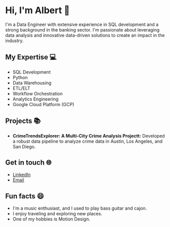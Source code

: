 # Hi, I'm Albert 👋

I'm a Data Engineer with extensive experience in SQL development and a strong background in the banking sector. I'm passionate about leveraging data analysis and innovative data-driven solutions to create an impact in the industry.

## My Expertise 💻

- SQL Development
- Python
- Data Warehousing
- ETL/ELT
- Workflow Orchestration
- Analytics Engineering
- Google Cloud Platform (GCP)

## Projects 📚

- **CrimeTrendsExplorer: A Multi-City Crime Analysis Projectt:** Developed a robust data pipeline to analyze crime data in Austin, Los Angeles, and San Diego.

## Get in touch 🌐

- [LinkedIn](https://www.linkedin.com/in/albert-aleksa/)
- [Email](mailto:albert.aleksa.by@gmail.com)

## Fun facts 😄

- I'm a music enthusiast, and I used to play bass guitar and cajon.
- I enjoy traveling and exploring new places.
- One of my hobbies is Motion Design.
